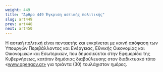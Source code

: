 ```yaml
---
weight: 449
title: "Άρθρο 449 Έγκριση αστικής πολιτικής"
slug: art449
prev: art448
next: art450
---
```


Η αστική πολιτική είναι πενταετής και εγκρίνεται με κοινή απόφαση των Υπουργών Περιβάλλοντος και Ενέργειας, Εθνικής Οικονομίας και Οικονομικών και Εσωτερικών, που δημοσιεύεται στην Εφημερίδα της Κυβερνήσεως, κατόπιν δημόσιας διαβούλευσης στον διαδικτυακό τόπο «www.opengov.gr» για τριάντα (30) τουλάχιστον ημέρες.


